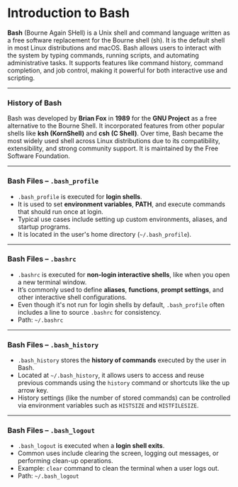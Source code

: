 # **Introduction to Bash**

**Bash** (Bourne Again SHell) is a Unix shell and command language written as a free software replacement for the Bourne shell (sh). It is the default shell in most Linux distributions and macOS. Bash allows users to interact with the system by typing commands, running scripts, and automating administrative tasks. It supports features like command history, command completion, and job control, making it powerful for both interactive use and scripting.

---

### **History of Bash**

Bash was developed by **Brian Fox** in **1989** for the **GNU Project** as a free alternative to the Bourne Shell. It incorporated features from other popular shells like **ksh (KornShell)** and **csh (C Shell)**. Over time, Bash became the most widely used shell across Linux distributions due to its compatibility, extensibility, and strong community support. It is maintained by the Free Software Foundation.

---

### **Bash Files – `.bash_profile`**

* `.bash_profile` is executed for **login shells**.
* It is used to set **environment variables**, **PATH**, and execute commands that should run once at login.
* Typical use cases include setting up custom environments, aliases, and startup programs.
* It is located in the user's home directory (`~/.bash_profile`).

---

### **Bash Files – `.bashrc`**

* `.bashrc` is executed for **non-login interactive shells**, like when you open a new terminal window.
* It’s commonly used to define **aliases**, **functions**, **prompt settings**, and other interactive shell configurations.
* Even though it's not run for login shells by default, `.bash_profile` often includes a line to source `.bashrc` for consistency.
* Path: `~/.bashrc`

---

### **Bash Files – `.bash_history`**

* `.bash_history` stores the **history of commands** executed by the user in Bash.
* Located at `~/.bash_history`, it allows users to access and reuse previous commands using the `history` command or shortcuts like the up arrow key.
* History settings (like the number of stored commands) can be controlled via environment variables such as `HISTSIZE` and `HISTFILESIZE`.

---

### **Bash Files – `.bash_logout`**

* `.bash_logout` is executed when a **login shell exits**.
* Common uses include clearing the screen, logging out messages, or performing clean-up operations.
* Example: `clear` command to clean the terminal when a user logs out.
* Path: `~/.bash_logout`


